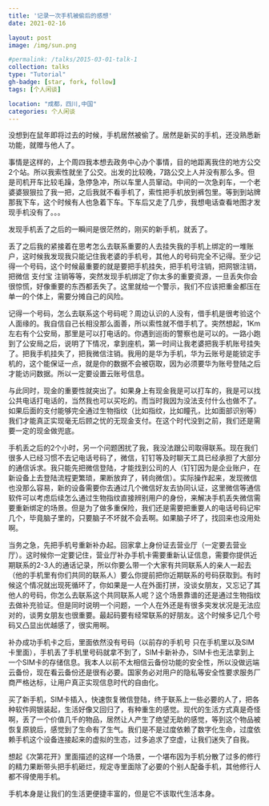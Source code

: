 ```yaml
---
title: '记录一次手机被偷后的感想'
date: 2021-02-16

layout: post
image: /img/sun.png

#permalink: /talks/2015-03-01-talk-1
collection: talks
type: "Tutorial"
gh-badge: [star, fork, follow]
tags: [个人闲谈]

location: "成都，四川,中国"
categories: 个人闲谈
---
```


没想到在鼠年即将过去的时候，手机居然被偷了。居然是新买的手机，还没熟悉新功能，就赠与他人了。

事情是这样的，上个周四我本想去政务中心办个事情，目的地距离我住的地方公交2个站。所以我索性就坐了公交。出发的比较晚，7路公交上人并没有那么多。但是司机开车比较毛躁，急停急冲，所以车里人员窜动。中间的一次急刹车，一个老婆婆狠狠拉了我一把，之后我就不看手机了，索性把手机放到裤包里。等到到站牌那我下车，这个时候有人也急着下车。下车后又走了几步，我想电话查看地图才发现手机没有了。。。

发现手机丢了之后的一瞬间是很茫然的，刚买的新手机，就丢了。

丢了之后我的紧接着在思考怎么去联系重要的人去挂失我的手机上绑定的一堆账户，这时候我发现我只能记住我老婆的手机号，其他人的号码完全不记得。至少记得一个号码，这个时候最重要的就是要把手机挂失，把手机号注销，把网银注销，把微信   支付宝 注销等等，突然发现手机绑定了你太多的重要资源，一旦丢失你会很惊慌，好像重要的东西都丢失了。这里就给一个警示，我们不应该把重金都压在单一的个体上，需要分摊自己的风险。

记得一个号码，怎么去联系这个号码呢？周边认识的人没有，借手机是很考验这个人面缘的。我自信自己长相没那么面善，所以索性就不借手机了。突然想起，1Km左右有个公安局，那里是可以打电话的。你遇到巡街的警察也是可以的。一路小跑到了公安局之后，说明了下情况，拿到座机，第一时间让我老婆把我手机账号挂失了。把我手机挂失了，把我微信注销。我用的是华为手机，华为云账号是能锁定手机的，这个能保证一点，就是你的数据不会被窃取，因为必须要华为账号登陆之后才能访问数据。所以一定要设置云账号信息。

与此同时，现金的重要性就突出了。如果身上有现金我是可以打车的，我是可以找公共电话打电话的，当然我也可以买吃的。而当时我因为没法支付什么也做不了。如果后面的支付能够完全通过生物指纹（比如指纹，比如瞳孔，比如面部识别等）我们才能真正实现毫无后顾之忧的无现金支付。在这个时代没到之前，我们还是需要一定的现金做兜底。

手机丢之后的2个小时，另一个问题困扰了我，我没法跟公司取得联系。现在我们很多人已经习惯不去记电话号码了，微信，钉钉等及时聊天工具已经承担了大部分的通信诉求。我只能先把微信登陆，才能找到公司的人（钉钉因为是企业账户，在新设备上去登陆流程更繁琐，果断放弃了，转向微信）。实际操作起来，发现微信也没那么容易，新的设备需要你去通过几个微信好友去协同认证，这里微信等通信软件可以考虑后续怎么通过生物指纹直接辨别用户的身份，来解决手机丢失微信需要重新绑定的场景。但是为了做多重保险，我们还是需要把重要人的电话号码记牢几个，毕竟脑子里的，只要脑子不坏就不会丢啊。如果脑子坏了，找回来也没用处啊。

当务之急，先把手机号重新补办起。回家拿上身份证去营业厅（一定要去营业厅）。这时候你一定要记住，营业厅补办手机卡需要重新认证信息，需要你提供近期联系的2-3人的通话记录，所以你要么带一个大家有共同联系人的亲人一起去（他的手机里有你们共同的联系人）要么你提前把你近期联系的号码获取到。有时候这个情况就出现死循环了，你如果是一人在外面打拼，没谈女朋友，又忘记了其他人的号码，你怎么去联系这个共同联系人呢？这个场景靠谱的还是通过生物指纹去做补充验证。但是同时说明一个问题，一个人在外还是有很多突发状况是无法应对的，谈男女朋友也很重要。最起码要有经常联系的好朋友。这个时候多记几个号码又凸显出优越感了，很实用啊。

补办成功手机卡之后，里面依然没有号码（以前存的手机号 只在手机里以及SIM卡里面），手机丢了手机里号码就拿不到了，SIM卡新补办，SIM卡也无法拿到上一个SIM卡的存储信息。我本人以前不太相信云备份功能的安全性，所以没做远端云备份，现在看云备份还是很有必要。国家务必对用户的隐私等安全性要求服务厂商严格达标，让用户真正实现信息时代的自由化。

买了新手机，SIM卡插入，快速恢复微信登陆，终于联系上一些必要的人了，把各种软件网银装起，生活好像又回归了，有种重生的感觉。现代的生活方式真是奇怪啊，丢了一个价值几千的物品，居然让人产生了绝望无助的感觉，等到这个物品被恢复原貌后，感觉到了生命有了生气。我们是不是过度依赖了数字化生命，过度依赖手机这个设备连接起来的虚拟的生态，过多追求了空虚，让我们迷失了自我。

想起《次第花开》里面描述的这样一个场景，一个堪布因为手机分散了过多的修行的精力果断带头把手机砸烂，规定寺里面除了必要的个别人配备手机，其他修行人都不得使用手机。

手机本身是让我们的生活更便捷丰富的，但是它不该取代生活本身。
